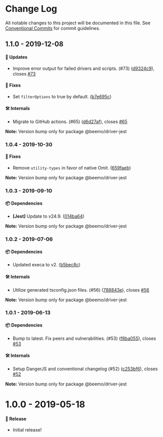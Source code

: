 # Change Log

All notable changes to this project will be documented in this file.
See [Conventional Commits](https://conventionalcommits.org) for commit guidelines.

## 1.1.0 - 2019-12-08

#### 🚀 Updates

- Improve error output for failed drivers and scripts. (#73) ([d9324c9](https://github.com/beemojs/beemo/commit/d9324c9)), closes [#73](https://github.com/beemojs/beemo/issues/73)

#### 🐞 Fixes

- Set `filterOptions` to true by default. ([b7e695c](https://github.com/beemojs/beemo/commit/b7e695c))

#### 🛠 Internals

- Migrate to GitHub actions. (#65) ([d6d27af](https://github.com/beemojs/beemo/commit/d6d27af)), closes [#65](https://github.com/beemojs/beemo/issues/65)

**Note:** Version bump only for package @beemo/driver-jest





### 1.0.4 - 2019-10-30

#### 🐞 Fixes

- Remove `utility-types` in favor of native Omit. ([659faeb](https://github.com/beemojs/beemo/tree/master/packages/driver-jest/commit/659faeb))

**Note:** Version bump only for package @beemo/driver-jest





### 1.0.3 - 2019-09-10

#### 📦 Dependencies

- **[Jest]** Update to v24.9. ([014ba64](https://github.com/beemojs/beemo/tree/master/packages/driver-jest/commit/014ba64))

**Note:** Version bump only for package @beemo/driver-jest





### 1.0.2 - 2019-07-06

#### 📦 Dependencies

- Updated execa to v2. ([b5bec8c](https://github.com/beemojs/beemo/tree/master/packages/driver-jest/commit/b5bec8c))

#### 🛠 Internals

- Utilize generated tsconfig.json files. (#56) ([788843e](https://github.com/beemojs/beemo/tree/master/packages/driver-jest/commit/788843e)), closes [#56](https://github.com/beemojs/beemo/tree/master/packages/driver-jest/issues/56)

**Note:** Version bump only for package @beemo/driver-jest





### 1.0.1 - 2019-06-13

#### 📦 Dependencies

- Bump to latest. Fix peers and vulnerabilities. (#53) ([f8ba055](https://github.com/beemojs/beemo/tree/master/packages/driver-jest/commit/f8ba055)), closes [#53](https://github.com/beemojs/beemo/tree/master/packages/driver-jest/issues/53)

#### 🛠 Internals

- Setup DangerJS and conventional changelog (#52) ([c253bf6](https://github.com/beemojs/beemo/tree/master/packages/driver-jest/commit/c253bf6)), closes [#52](https://github.com/beemojs/beemo/tree/master/packages/driver-jest/issues/52)

**Note:** Version bump only for package @beemo/driver-jest





# 1.0.0 - 2019-05-18

#### 🎉 Release

- Initial release!
